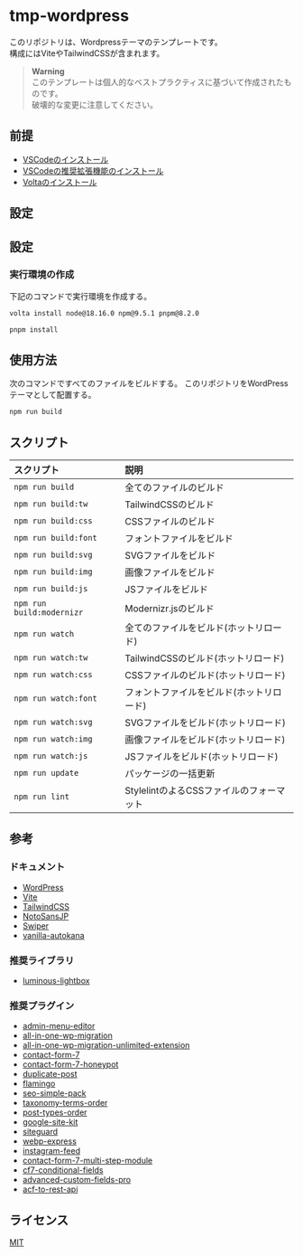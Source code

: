 # tmp-wordpress

このリポジトリは、Wordpressテーマのテンプレートです。  
構成にはViteやTailwindCSSが含まれます。  

> **Warning**  
> このテンプレートは個人的なベストプラクティスに基づいて作成されたものです。  
> 破壊的な変更に注意してください。  

## 前提

- [VSCodeのインストール](https://azure.microsoft.com/ja-jp/products/visual-studio-code/)
- [VSCodeの推奨拡張機能のインストール](https://code.visualstudio.com/docs/editor/extension-marketplace#_workspace-recommended-extensions)
- [Voltaのインストール](https://docs.volta.sh/guide/getting-started)

## 設定

## 設定

### 実行環境の作成

下記のコマンドで実行環境を作成する。  

```zsh
volta install node@18.16.0 npm@9.5.1 pnpm@8.2.0

pnpm install
```

## 使用方法

次のコマンドですべてのファイルをビルドする。
このリポジトリをWordPressテーマとして配置する。

```zsh
npm run build
```

## スクリプト

| スクリプト | 説明 |
|:-------|:--------|
| `npm run build` | 全てのファイルのビルド |
| `npm run build:tw`| TailwindCSSのビルド |
| `npm run build:css` | CSSファイルのビルド |
| `npm run build:font`| フォントファイルをビルド |
| `npm run build:svg`| SVGファイルをビルド |
| `npm run build:img` | 画像ファイルをビルド |
| `npm run build:js`| JSファイルをビルド |
| `npm run build:modernizr`| Modernizr.jsのビルド |
| `npm run watch` | 全てのファイルをビルド(ホットリロード) |
| `npm run watch:tw` | TailwindCSSのビルド(ホットリロード) |
| `npm run watch:css` | CSSファイルのビルド(ホットリロード) |
| `npm run watch:font` | フォントファイルをビルド(ホットリロード) |
| `npm run watch:svg` | SVGファイルをビルド(ホットリロード) |
| `npm run watch:img`| 画像ファイルをビルド(ホットリロード) |
| `npm run watch:js`| JSファイルをビルド(ホットリロード) |
| `npm run update`| パッケージの一括更新 |
| `npm run lint` | StylelintのよるCSSファイルのフォーマット |

## 参考

### ドキュメント

- [WordPress](https://developer.wordpress.org/)
- [Vite](https://ja.vitejs.dev/)
- [TailwindCSS](https://tailwindui.com/)
- [NotoSansJP](https://fonts.google.com/noto/specimen/Noto+Sans+JP)
- [Swiper](https://swiperjs.com/)
- [vanilla-autokana](https://github.com/ryo-utsunomiya/vanilla-autokana)

### 推奨ライブラリ

- [luminous-lightbox](https://github.com/imgix/luminous)

### 推奨プラグイン

- [admin-menu-editor](https://ja.wordpress.org/plugins/admin-menu-editor/)
- [all-in-one-wp-migration](https://ja.wordpress.org/plugins/all-in-one-wp-migration/)
- [all-in-one-wp-migration-unlimited-extension](https://servmask.com/products/unlimited-extension)
- [contact-form-7](https://ja.wordpress.org/plugins/contact-form-7/)
- [contact-form-7-honeypot](https://ja.wordpress.org/plugins/contact-form-7-honeypot/)
- [duplicate-post](https://ja.wordpress.org/plugins/duplicate-post/)
- [flamingo](https://ja.wordpress.org/plugins/flamingo/)
- [seo-simple-pack](https://ja.wordpress.org/plugins/seo-simple-pack/)
- [taxonomy-terms-order](https://ja.wordpress.org/plugins/taxonomy-terms-order/)
- [post-types-order](https://ja.wordpress.org/plugins/post-types-order/)
- [google-site-kit](https://ja.wordpress.org/plugins/google-site-kit/)
- [siteguard](https://ja.wordpress.org/plugins/siteguard/)
- [webp-express](https://ja.wordpress.org/plugins/webp-express/)
- [instagram-feed](https://ja.wordpress.org/plugins/instagram-feed/)
- [contact-form-7-multi-step-module](https://ja.wordpress.org/plugins/contact-form-7-multi-step-module/)
- [cf7-conditional-fields](https://ja.wordpress.org/plugins/cf7-conditional-fields/)
- [advanced-custom-fields-pro](https://www.advancedcustomfields.com/)
- [acf-to-rest-api](https://ja.wordpress.org/plugins/acf-to-rest-api/)

## ライセンス

[MIT](https://opensource.org/licenses/MIT)
